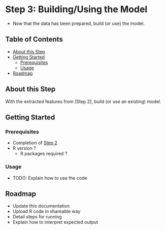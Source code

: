 
# Step 3: Building/Using the Model

* Now that the data has been prepared, build (or use) the model.

## Table of Contents

* [About this Step](#about-this-step)
* [Getting Started](#getting-started)
  * [Prerequisites](#prerequisites)
  * [Usage](#usage)
* [Roadmap](#roadmap)


## About this Step

With the extracted features from [Step 2], build (or use an existing) model.

## Getting Started

### Prerequisites

* Completion of [Step 2](2-Merging-Data/README.md)
* R version ?
  * R packages required ?

### Usage

* TODO: Explain how to use the code

## Roadmap

* Update this documentation
* Upload R code in shareable way
* Detail steps for running
* Explain how to interpret expected output
